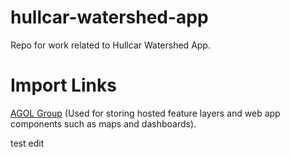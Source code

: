 # hullcar-watershed-app
Repo for work related to Hullcar Watershed App.


# Import Links
[AGOL Group](https://governmentofbc.maps.arcgis.com/home/group.html?id=e8f58ee68fc944f3a56bd0ba5667613b) (Used for storing hosted feature layers and web app components such as maps and dashboards). 

test edit